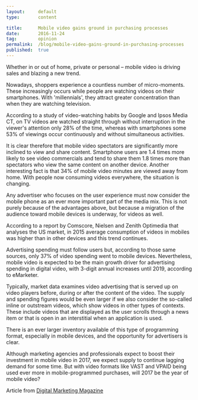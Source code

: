 ```yaml
---
layout:     default
type:       content

title:      Mobile video gains ground in purchasing processes
date:       2016-11-24
tag:        opinion
permalink:  /blog/mobile-video-gains-ground-in-purchasing-processes
published:  true
---
```


Whether in or out of home, private or personal – mobile video is driving sales and blazing a new trend.

Nowadays, shoppers experience a countless number of micro-moments. These increasingly occurs while people are watching videos on their smartphones. With 'millennials', they attract greater concentration than when they are watching television.

According to a study of video-watching habits by Google and Ipsos Media CT, on TV videos are watched straight through without interruption in the viewer's attention only 28% of the time, whereas with smartphones some 53% of viewings occur continuously and without simultaneous activities.

It is clear therefore that mobile video spectators are significantly more inclined to view and share content. Smartphone users are 1.4 times more likely to see video commercials and tend to share them 1.8 times more than spectators who view the same content on another device. Another interesting fact is that 34% of mobile video minutes are viewed away from home. With people now consuming videos everywhere, the situation is changing.

Any advertiser who focuses on the user experience must now consider the mobile phone as an ever more important part of the media mix. This is not purely because of the advantages above, but because a migration of the audience toward mobile devices is underway, for videos as well.

According to a report by Comscore, Nielsen and Zenith Optimedia that analyses the US market, in 2015 average consumption of videos in mobiles was higher than in other devices and this trend continues.

Advertising spending must follow users but, according to those same sources, only 37% of video spending went to mobile devices. Nevertheless, mobile video is expected to be the main growth driver for advertising spending in digital video, with 3-digit annual increases until 2019, according to eMarketer.

Typically, market data examines video advertising that is served up on video players before, during or after the content of the video. The supply and spending figures would be even larger if we also consider the so-called inline or outstream videos, which show videos in other types of contexts. These include videos that are displayed as the user scrolls through a news item or that is open in an interstitial when an application is used.

There is an ever larger inventory available of this type of programming format, especially in mobile devices, and the opportunity for advertisers is clear.

Although marketing agencies and professionals expect to boost their investment in mobile video in 2017, we expect supply to continue lagging demand for some time. But with video formats like VAST and VPAID being used ever more in mobile-programmed purchases, will 2017 be the year of mobile video?

Article from [Digital Marketing Magazine](http://digitalmarketingmagazine.co.uk/mobile-digital-marketing/mobile-video-gains-ground-in-purchasing-processes/3897)
